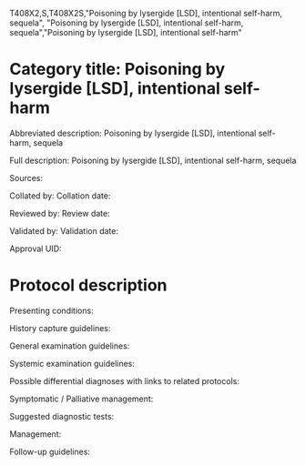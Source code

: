 T408X2,S,T408X2S,"Poisoning by lysergide [LSD], intentional self-harm, sequela", "Poisoning by lysergide [LSD], intentional self-harm, sequela","Poisoning by lysergide [LSD], intentional self-harm"
# Category title: Poisoning by lysergide [LSD], intentional self-harm

Abbreviated description: Poisoning by lysergide [LSD], intentional self-harm, sequela

Full description: Poisoning by lysergide [LSD], intentional self-harm, sequela

Sources:

Collated by:
Collation date:

Reviewed by:
Review date:

Validated by:
Validation date:

Approval UID:

# Protocol description

Presenting conditions:

History capture guidelines:

General examination guidelines:

Systemic examination guidelines:

Possible differential diagnoses with links to related protocols:

Symptomatic / Palliative management:

Suggested diagnostic tests:

Management:

Follow-up guidelines:
